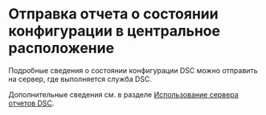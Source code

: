 # <a name="report-configuration-status-to-central-location"></a>Отправка отчета о состоянии конфигурации в центральное расположение

Подробные сведения о состоянии конфигурации DSC можно отправить на сервер, где выполняется служба DSC. 

Дополнительные сведения см. в разделе [Использование сервера отчетов DSC](https://msdn.microsoft.com/powershell/dsc/reportserver).